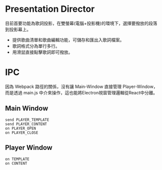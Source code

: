 
# Presentation Director

目前首要功能為歌詞投影，在雙螢幕(電腦+投影機)的環境下，選擇要撥放的段落到投影幕上。

- 提供歌曲清單和歌曲編輯功能，可儲存和匯出入歌詞檔案。
- 歌詞格式分為單行多行。
- 用滑鼠直接點擊歌詞即可撥放。

# IPC

因為 Webpack 路徑的關係，沒有讓 Main-Window 直接管理 Player-Window，而是透過 main.js 中介來操作，這也能將Electron視窗管理邏輯從React中分離。

## Main Window
    send PLAYER_TEMPLATE
    send PLAYER_CONTENT
    on PLAYER_OPEN
    on PLAYER_CLOSE

## Player Window
    on TEMPLATE
    on CONTENT